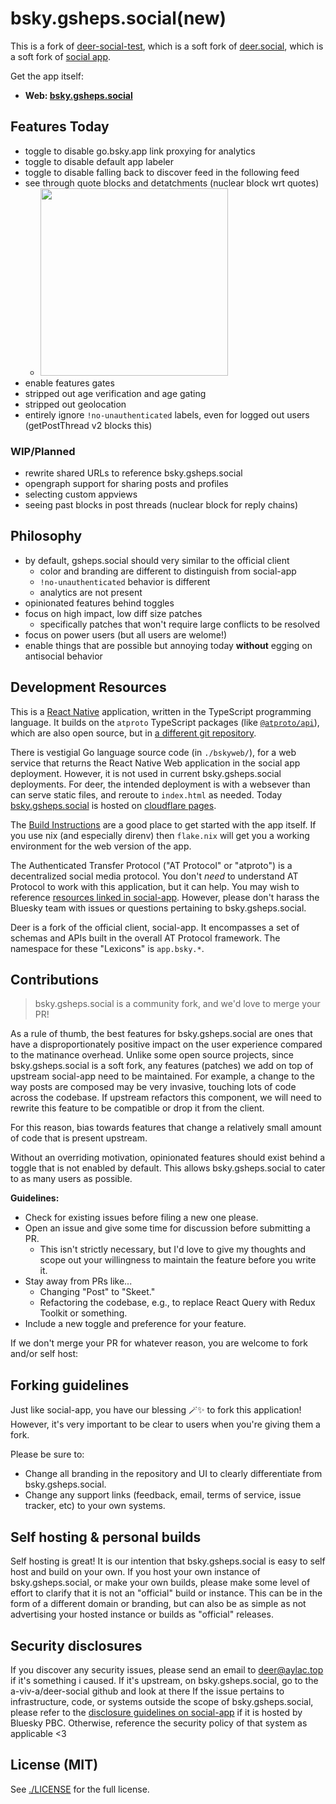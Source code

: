 # bsky.gsheps.social(new)

This is a fork of [deer-social-test](https://github.com/PhoenixSheppy/gsheps-social-new), which is a soft fork of [deer.social](https://github.com/a-viv-a/deer-social), which is a soft fork of [social app](https://github.com/bluesky-social/social-app).

Get the app itself:

- **Web: [bsky.gsheps.social](https://bsky.gsheps.social)**

## Features Today

- toggle to disable go.bsky.app link proxying for analytics
- toggle to disable default app labeler
- toggle to disable falling back to discover feed in the following feed
- see through quote blocks and detatchments (nuclear block wrt quotes)
  - <img src="https://github.com/user-attachments/assets/e5084afd-b17e-43a7-9622-f6d7f19f53ca" width="300px" />
- enable features gates
- stripped out age verification and age gating
- stripped out geolocation
- entirely ignore `!no-unauthenticated` labels, even for logged out users (getPostThread v2 blocks this)

### WIP/Planned

- rewrite shared URLs to reference bsky.gsheps.social
- opengraph support for sharing posts and profiles
- selecting custom appviews
- seeing past blocks in post threads (nuclear block for reply chains)

## Philosophy

- by default, gsheps.social should very similar to the official client
  - color and branding are different to distinguish from social-app
  - `!no-unauthenticated` behavior is different
  - analytics are not present
- opinionated features behind toggles
- focus on high impact, low diff size patches
  - specifically patches that won't require large conflicts to be resolved
- focus on power users (but all users are welome!)
- enable things that are possible but annoying today **without** egging on antisocial behavior

## Development Resources

This is a [React Native](https://reactnative.dev/) application, written in the TypeScript programming language. It builds on the `atproto` TypeScript packages (like [`@atproto/api`](https://www.npmjs.com/package/@atproto/api)), which are also open source, but in [a different git repository](https://github.com/bluesky-social/atproto).

There is vestigial Go language source code (in `./bskyweb/`), for a web service that returns the React Native Web application in the social app deployment. However, it is not used in current
bsky.gsheps.social deployments.
For deer, the intended deployment is with a websever than can serve static files, and reroute to `index.html` as needed. Today [bsky.gsheps.social](https://bsky.gsheps.social) is hosted on [cloudflare pages](https://pages.cloudflare.com/).

The [Build Instructions](./docs/build.md) are a good place to get started with the app itself. If you use nix (and especially direnv) then `flake.nix` will get you a working environment for
the web version of the app.

The Authenticated Transfer Protocol ("AT Protocol" or "atproto") is a decentralized social media protocol. You don't *need* to understand AT Protocol to work with this application, but it can help.
You may wish to reference [resources linked in social-app](https://github.com/bluesky-social/social-app#development-resources). However, please don't harass the Bluesky team with issues or questions
pertaining to bsky.gsheps.social.

Deer is a fork of the official client, social-app. It encompasses a set of schemas and APIs built in the overall AT Protocol framework. The namespace for these "Lexicons" is `app.bsky.*`.

## Contributions

> bsky.gsheps.social is a community fork, and we'd love to merge your PR!

As a rule of thumb, the best features for bsky.gsheps.social are ones that have a disproportionately positive impact on the user experience compared to the matinance overhead.
Unlike some open source projects, since bsky.gsheps.social is a soft fork, any features (patches) we add on top of upstream social-app need to be maintained. For example,
a change to the way posts are composed may be very invasive, touching lots of code across the codebase. If upstream refactors this component, we will need to rewrite this
feature to be compatible or drop it from the client.

For this reason, bias towards features that change a relatively small amount of code that is present upstream.

Without an overriding motivation, opinionated features should exist behind a toggle that is not enabled by default. This allows bsky.gsheps.social to cater to as many users as possible.

**Guidelines:**

- Check for existing issues before filing a new one please.
- Open an issue and give some time for discussion before submitting a PR.
  - This isn't strictly necessary, but I'd love to give my thoughts and scope out your willingness to maintain the feature before you write it.
- Stay away from PRs like...
  - Changing "Post" to "Skeet."
  - Refactoring the codebase, e.g., to replace React Query with Redux Toolkit or something.
- Include a new toggle and preference for your feature.

If we don't merge your PR for whatever reason, you are welcome to fork and/or self host:

## Forking guidelines

Just like social-app, you have our blessing 🪄✨ to fork this application! However, it's very important to be clear to users when you're giving them a fork.

Please be sure to:

- Change all branding in the repository and UI to clearly differentiate from bsky.gsheps.social.
- Change any support links (feedback, email, terms of service, issue tracker, etc) to your own systems.

## Self hosting & personal builds

Self hosting is great! It is our intention that bsky.gsheps.social is easy to self host and build on your own. If you host your own instance of bsky.gsheps.social, or make your own builds, please
make some level of effort to clarify that it is not an "official" build or instance. This can be in the form of a different domain or branding, but can also be as simple as not
advertising your hosted instance or builds as "official" releases.

## Security disclosures

If you discover any security issues, please send an email to deer@aylac.top if it's something i caused.
If it's upstream, on bsky.gsheps.social, go to the a-viv-a/deer-social github and look at there
If the issue pertains to infrastructure, code, or systems outside the scope of bsky.gsheps.social, please refer to the
[disclosure guidelines on social-app](https://github.com/bluesky-social/social-app#security-disclosures) if it is hosted by Bluesky PBC. Otherwise, reference the
security policy of that system as applicable <3

## License (MIT)

See [./LICENSE](./LICENSE) for the full license.
